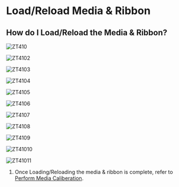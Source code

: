 # Load/Reload Media & Ribbon

## How do I Load/Reload the Media & Ribbon?

![](images/ZT410.png "ZT410")

![](images/ZT4102.png "ZT4102")

![](images/ZT4103.png "ZT4103")

![](images/ZT4104.png "ZT4104")

![](images/ZT4105.png "ZT4105")

![](images/ZT4106.png "ZT4106")

![](images/ZT4107.png "ZT4107")

![](images/ZT4108.png "ZT4108")

![](images/ZT4109.png "ZT4109")

![](images/ZT41010.png "ZT41010")

![](images/ZT41011.png "ZT41011")

1. Once Loading/Reloading the media & ribbon is complete, refer to [Perform Media Caliberation](410MediaCali).